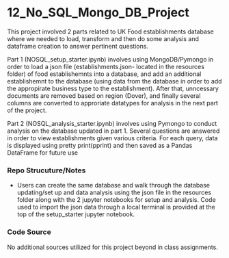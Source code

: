 # 12_No_SQL_Mongo_DB_Project

This project involved 2 parts related to UK Food establishments database where we needed to load, transform and then do some analysis and dataframe creation to answer pertinent questions. 

Part 1 (NOSQL_setup_starter.ipynb) involves using MongoDB/Pymongo in order to load a json file (establishments.json-  located in the resources folder) of food establishemnts into a database, and add an additional establishemnt to the database (using data from the database in order to add the appropirate business type to the establishment). After that, unncessary documents are removed based on region (Dover), and finally several columns are converted to approriate datatypes for analysis in the next part of the project.  

Part 2 (NOSQL_analysis_starter.ipynb) involves using Pymongo to conduct analysis on the database updated in part 1. Several questions are answered in order to view establishments given various criteria.  For each query, data is displayed using pretty print(pprint) and then saved as a Pandas DataFrame for future use

### Repo Strucuture/Notes
* Users can create the same database and walk through the database updating/set up and data analysis using the json file in the resources folder along with the 2 jupyter notebooks for setup and analysis. Code used to import the json data through a local terminal is provided at the top of the setup_starter jupyter notebook. 

### Code Source
No additional sources utilized for this project beyond in class assignments. 